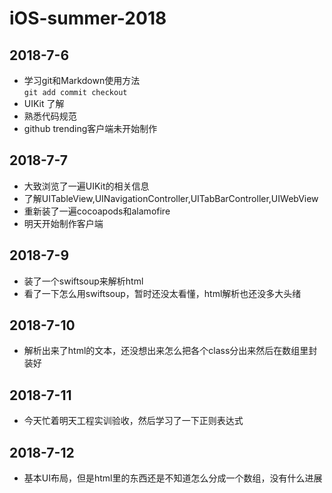 # iOS-summer-2018
## 2018-7-6
+ 学习git和Markdown使用方法  
`git add commit checkout `
+ UIKit 了解
+ 熟悉代码规范
+ github trending客户端未开始制作


## 2018-7-7
+ 大致浏览了一遍UIKit的相关信息
+ 了解UITableView,UINavigationController,UITabBarController,UIWebView
+ 重新装了一遍cocoapods和alamofire
+ 明天开始制作客户端


## 2018-7-9
+ 装了一个swiftsoup来解析html
+ 看了一下怎么用swiftsoup，暂时还没太看懂，html解析也还没多大头绪


## 2018-7-10
+ 解析出来了html的文本，还没想出来怎么把各个class分出来然后在数组里封装好

## 2018-7-11
+ 今天忙着明天工程实训验收，然后学习了一下正则表达式

## 2018-7-12
+ 基本UI布局，但是html里的东西还是不知道怎么分成一个数组，没有什么进展
